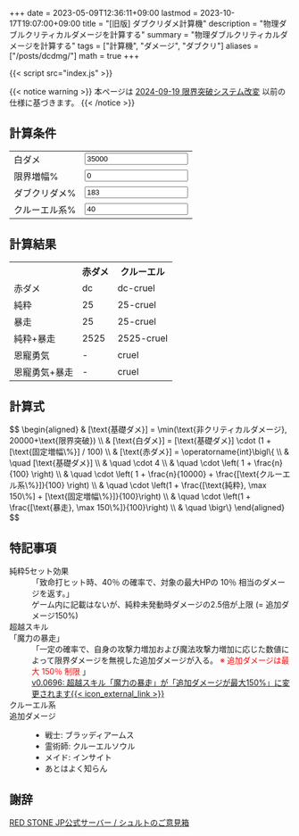 +++
date = 2023-05-09T12:36:11+09:00
lastmod = 2023-10-17T19:07:00+09:00
title = "[旧版] ダブクリダメ計算機"
description = "物理ダブルクリティカルダメージを計算する"
summary = "物理ダブルクリティカルダメージを計算する"
tags = ["計算機", "ダメージ", "ダブクリ"]
aliases = ["/posts/dcdmg/"]
math = true
+++

<script defer src="/js/form-storage/index.umd.js"></script>
{{< script src="index.js" >}}

{{< notice warning >}}
本ページは [2024-09-19 限界突破システム改変](https://www.redstoneonline.jp/bbs/1/view?p=1&ano=903) 以前の仕様に基づきます。
{{< /notice >}}
## 計算条件

<form action="javascript:void(0);">
  <table>
    <tr>
      <td>白ダメ</td>
      <td><input type="number" name="base" id="base" class="in" value="35000"></td>
    </tr>
    <tr>
      <td>限界増幅%</td>
      <td><input type="number" name="amp" id="amp" class="in" value="0"></td>
    </tr>
    <tr>
      <td>ダブクリダメ%</td>
      <td><input type="number" name="dcdmg" id="dcdmg" class="in" value="183"></td>
    </tr>
    <tr>
      <td>クルーエル系%</td>
      <td><input type="number" name="cruel" id="cruel" class="in" value="40"></td>
    </tr>
  </table>
</form>

## 計算結果

<table>
  <tr>
    <th></th>
    <th>赤ダメ</th>
    <th>クルーエル</th>
  </tr>
  <tr>
    <td>赤ダメ</td>
    <td><span id="result-dc">dc</span></td>
    <td><span id="result-dc-cruel">dc-cruel</span></td>
  </tr>
  <tr>
    <td>純粋</td>
    <td><span id="result-pure">25</span></td>
    <td><span id="result-pure-cruel">25-cruel</span></td>
  </tr>
  <tr>
    <td>暴走</td>
    <td><span id="result-enhance">25</span></td>
    <td><span id="result-enhance-cruel">25-cruel</span></td>
  </tr>
  <tr>
    <td>純粋+暴走</td>
    <td><span id="result-pure-enhance">2525</span></td>
    <td><span id="result-pure-enhance-cruel">2525-cruel</span></td>
  </tr>
  <tr>
    <td>恩寵勇気</td>
    <td><span id="result-brave">-</span></td>
    <td><span id="result-brave-cruel">cruel</span></td>
  </tr>
  <tr>
    <td>恩寵勇気+暴走</td>
    <td><span id="result-brave-enhance">-</span></td>
    <td><span id="result-brave-enhance-cruel">cruel</span></td>
  </tr>
</table>

## 計算式

<p>
$$
\begin{aligned}
& [\text{基礎ダメ}] = \min(\text{非クリティカルダメージ}, 20000+\text{限界突破}) \\
& [\text{白ダメ}] = [\text{基礎ダメ}] \cdot (1 + [\text{固定増幅\%}] / 100) \\
& [\text{赤ダメ}] = \operatorname{int}\bigl\{ \\
& \quad [\text{基礎ダメ}] \\
& \quad \cdot 4 \\
& \quad \cdot \left( 1 + \frac{n}{100} \right) \\
& \quad \cdot \left( 1 + \frac{n}{10000} + \frac{[\text{クルーエル系\%}]}{100} \right) \\
& \quad \cdot \left(1 + \frac{[\text{純粋}, \max 150\%] + [\text{固定増幅\%}]}{100}\right) \\
& \quad \cdot \left(1 + \frac{[\text{暴走}, \max 150\%]}{100}\right) \\
& \quad \bigr\}
\end{aligned}
$$
</p>

## 特記事項

<dl>
  <dt>純粋5セット効果</dt>
  <dd>
    「致命打ヒット時、40％ の確率で、対象の最大HPの 10％ 相当のダメージを返す。」<br />
    ゲーム内に記載はないが、純粋未発動時ダメージの2.5倍が上限 (= 追加ダメージ150%)
  </dd>
  <dt>超越スキル<br />「魔力の暴走」</dt>
  <dd>
    「一定の確率で、自身の攻撃力増加および魔法攻撃力増加に応じた数値によって限界ダメージを無視した追加ダメージが入る。
    <span style="color:red">※ 追加ダメージは最大 150％ 制限</span> 」<br />
    <a
      href="https://members.redsonline.jp/news/maintenance_body.asp?ntc_num=12387#:~:text=%E3%83%BB%E8%B6%85%E8%B6%8A%E3%82%B9%E3%82%AD%E3%83%AB%E3%80%8C%E9%AD%94%E5%8A%9B%E3%81%AE%E6%9A%B4%E8%B5%B0%E3%80%8D%E3%81%8C%E3%80%8C%E8%BF%BD%E5%8A%A0%E3%83%80%E3%83%A1%E3%83%BC%E3%82%B8%E3%81%8C%E6%9C%80%E5%A4%A7150%25%E3%80%8D%E3%81%AB%E5%A4%89%E6%9B%B4%E3%81%95%E3%82%8C%E3%81%BE%E3%81%99" target="_blank">
      v0.0696: 超越スキル「魔力の暴走」が「追加ダメージが最大150%」に変更されます{{< icon_external_link >}}</a>
  </dd>
  <dt>クルーエル系<br />追加ダメージ</dt>
  <dd>
    <ul>
      <li>戦士: ブラッディアームス</li>
      <li>霊術師: クルーエルソウル</li>
      <li>メイド: インサイト</li>
      <li>あとはよく知らん</li>
    </ul>
  </dd>
</dl>

## 謝辞

[RED STONE JP公式サーバー / シュルトのご意見箱](https://discord.com/channels/1161901874979549194/1194104087332003860/1286772289005682688)
